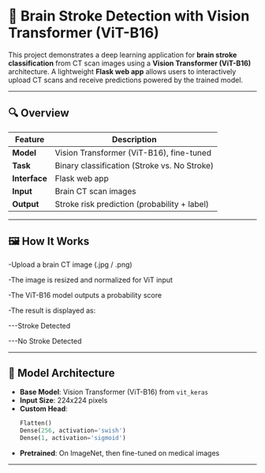 # 🧠 Brain Stroke Detection with Vision Transformer (ViT-B16)

This project demonstrates a deep learning application for **brain stroke classification** from CT scan images using a **Vision Transformer (ViT-B16)** architecture. A lightweight **Flask web app** allows users to interactively upload CT scans and receive predictions powered by the trained model.

---

## 🔍 Overview

| Feature          | Description                                          |
|------------------|------------------------------------------------------|
| **Model**        | Vision Transformer (ViT-B16), fine-tuned             |
| **Task**         | Binary classification (Stroke vs. No Stroke)         |
| **Interface**    | Flask web app                                        |
| **Input**        | Brain CT scan images                                 |
| **Output**       | Stroke risk prediction (probability + label)         |

---

## 🖼️ How It Works
-Upload a brain CT image (.jpg / .png)

-The image is resized and normalized for ViT input

-The ViT-B16 model outputs a probability score

-The result is displayed as:

---Stroke Detected

---No Stroke Detected

---

## 🧠 Model Architecture

- **Base Model**: Vision Transformer (ViT-B16) from `vit_keras`
- **Input Size**: 224x224 pixels
- **Custom Head**:
  ```python
  Flatten()
  Dense(256, activation='swish')
  Dense(1, activation='sigmoid')
- **Pretrained**: On ImageNet, then fine-tuned on medical images

---
